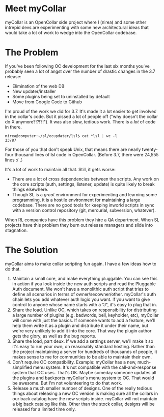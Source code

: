 Meet myCollar
=============

myCollar is an OpenCollar side project where I (nirea) and some other intrepid
devs are experimenting with some new architectural ideas that would take a lot
of work to wedge into the OpenCollar codebase.

The Problem
===========

If you've been following OC development for the last six months you've probably
seen a lot of angst over the number of drastic changes in the 3.7 release:

- Elimination of the web DB
- New updater/installer
- Some plugins being set to uninstalled by default
- Move from Google Code to Github

I'm proud of the work we did for 3.7.  It's made it a lot easier to get
involved in the collar's code.  But it pissed a lot of people off ("why doesn't
the collar do X anymore?!?!?!").  It was also slow, tedious work.  There is a
*lot* of code in there.

    nirea@computer:~/sl/ocupdater/lsl$ cat *lsl | wc -l
    23787

For those of you that don't speak Unix, that means there are nearly twenty-four
thousand lines of lsl code in OpenCollar. (Before 3.7, there were 24,555 lines
:( .)  

It's a lot of work to maintain all that.  Still, it gets worse:
- There are a lot of cross dependencies between the scripts.  Any work on the
  core scripts (auth, settings, listener, update) is quite likely to break
  things elsewhere.  
- Though SL is a *great* environment for experimenting and learning some
  programming, it is a hostile environment for maintaining a large codebase.
  There are no good tools for keeping inworld scripts in sync with a version
  control repository (git, mercurial, subversion, whatever).

When RL companies have this problem they hire a QA department.  When SL
projects have this problem they burn out release managers and slide into
stagnation.

The Solution
============

myCollar aims to make collar scripting fun again.  I have a few ideas how to do
that.  

1. Maintain a small core, and make everything pluggable.  You can see this in
   action if you look inside the new auth scripts and read the Pluggable Auth
   document.  We won't have a monolithic auth script that tries to define all
   scenarios in terms of owner/secowner/other.  myCollar's auth chain lets you add
   whatever auth logic you want.  If you want to give control to anyone whose name
   starts with a "J", it's easy to plug that in.
2. Share the load.  Unlike OC, which takes on responsibility for distributing a
   large number of plugins (e.g. badwords, bell, keyholder, etc), myCollar will
   come with just the basics.  If someone wants to add a feature, we'll help
   them write it as a plugin and distribute it under their name, but we're very
   unlikely to add it into the core.  That way the plugin author gets the
   glory, as well as the bug reports.
3. Share the load, part deux.  If we add a settings server, we'll make it so
   it's easy to run your own, on reasonably standard hosting.  Rather than the
   project maintaining a server for hundreds of thousands of people, it makes
   sense to me for communities to be able to maintain their own.
4. Don't require OC compatibility. Example: myCollar has a new, much-simplified
   menu system.  It's not compatible with the call-and-response system that OC
   uses.  That's OK.  Maybe someday someone updates all the plugins and
   backports myCollar's menu system to OC.  That would be awesome.  But I'm not
   volunteering to do that work.
5. Release a much smaller number of designs.  One of the really tedious things
   about releasing a new OC version is making sure all the collars in our back
   catalog have the new scripts inside.  myCollar will not maintain a big back
   catalog like this.  Other than the stock collar, designs will be released
   for a limited time only.
